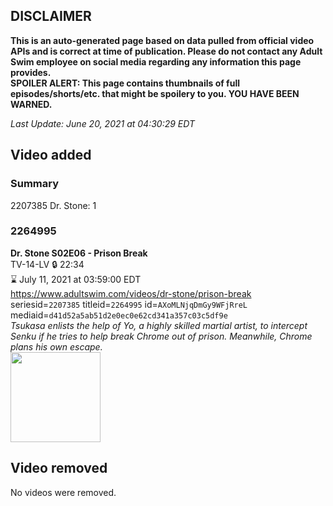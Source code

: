 ## DISCLAIMER
**This is an auto-generated page based on data pulled from official video APIs and is correct at time of publication. Please do not contact any Adult Swim employee on social media regarding any information this page provides.**  
**SPOILER ALERT: This page contains thumbnails of full episodes/shorts/etc. that might be spoilery to you. YOU HAVE BEEN WARNED.**  

_Last Update: June 20, 2021 at 04:30:29 EDT_
## Video added
### Summary
2207385 Dr. Stone: 1  
### 2264995
**Dr. Stone S02E06 - Prison Break**  
TV-14-LV 🔒 22:34  
⌛ July 11, 2021 at 03:59:00 EDT  
https://www.adultswim.com/videos/dr-stone/prison-break  
seriesid=`2207385` titleid=`2264995` id=`AXoMLNjqDmGy9WFjRreL` mediaid=`d41d52a5ab51d2e0ec0e62cd341a357c03c5df9e`  
_Tsukasa enlists the help of Yo, a highly skilled martial artist, to intercept Senku if he tries to help break Chrome out of prison. Meanwhile, Chrome plans his own escape._  
<a href="https://media.cdn.adultswim.com/uploads/20210618/thumbnails/2_216181249186-DrStone_030_PrisonBreak.png"><img src="https://media.cdn.adultswim.com/uploads/20210618/thumbnails/2_216181249186-DrStone_030_PrisonBreak.png" height="144px" /></a>
## Video removed
No videos were removed.  
